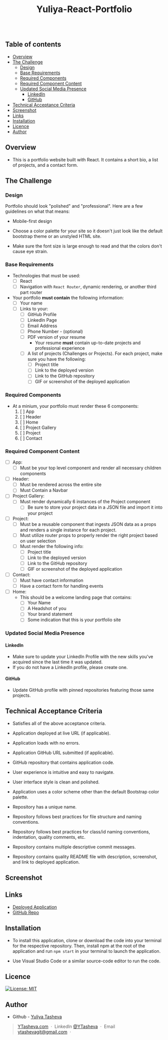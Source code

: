 
<h1 align="center">Yuliya-React-Portfolio</h1>
  <br>
  <a href="https://github.com/YTasheva">
      <img src="https://img.shields.io/badge/SayThanks.io-%E2%98%BC-1EAEDB.svg?style=for-thebadge" alt=""></a>
  <a href="https://github.com/YTasheva/Yuliya-React-Portfolio/graphs/contributors">
      <img src="https://img.shields.io/github/contributors/YTasheva/Yuliya-React-Portfolio.svg?style=for-the-badge" alt=""></a>
  <a href="https://github.com/YTasheva/Yuliya-React-Portfolio/issues">
      <img src="https://img.shields.io/github/issues/YTasheva/yuliya-react-portfolio.svg?style=for-the-badge" alt=""></a>
  <a href="https://github.com/YTasheva/Yuliya-React-Portfolio/network/members">
      <img src="https://img.shields.io/github/forks/YTasheva/yuliya-react-portfolio.svg?style=for-the-badge" alt=""></a>
</p>

## Table of contents

- [Overview](#overview)
- [The Challenge](#the-challenge)
    - [Design](#design)
    - [Base Requirements](#base-requirements)
    - [Required Components](#required-components)
    - [Required Component Content](#required-component-content)
    - [Updated Social Media Presence](#updated-social-media-presence)
        - [LinkedIn](#linkedin)
        - [GitHub](#github)
- [Technical Acceptance Criteria](#acceptance-criteria)
- [Screenshot](#screenshot)
- [Links](#links)
- [Installation](#installation)
- [Licence](#licence)
- [Author](#author)

## Overview

- This is a portfolio website built with React. It contains a short bio, a list of projects, and a contact form.

## The Challenge

### Design

Portfolio should look "polished" and "professional". Here are a few guidelines on what that means:

* Mobile-first design

* Choose a color palette for your site so it doesn't just look like the default bootstrap theme or an unstyled HTML site.

* Make sure the font size is large enough to read and that the colors don't cause eye strain.

### Base Requirements

* Technologies that must be used:
  * [ ] React
  * [ ] Navigation with `React Router`, dynamic rendering, or another third part router
* Your portfolio **must contain** the following information:
  * [ ] Your name
  * [ ] Links to your:
    * [ ] GitHub Profile
    * [ ] LinkedIn Page
    * [ ] Email Address
    * [ ] Phone Number - (optional)
    * [ ] PDF version of your resume
      * Your resume **must** contain up-to-date projects and professional experience
    * [ ] A list of projects (Challenges or Projects). For each project, make sure you have the following:
      * [ ] Project title
      * [ ] Link to the deployed version
      * [ ] Link to the GitHub repository
      * [ ] GIF or screenshot of the deployed application

### Required Components

* At a minium, your portfolio must render these 6 components:
  1. [ ] App
  2. [ ] Header
  4. [ ] Home
  5. [ ] Project Gallery
  6. [ ] Project
  7. [ ] Contact

### Required Component Content

* [ ] App:
  * [ ] Must be your top level component and render all necessary children components
* [ ] Header:
  * [ ] Must be rendered across the entire site
  * [ ] Must Contain a Navbar
* [ ] Project Gallery:
  * [ ] Must render dynamically 6 instances of the Project component
    * [ ] Be sure to store your project data in a JSON file and import it into your project
* [ ] Project:
  * [ ] Must be a reusable component that ingests JSON data as a props and renders a single instance for each project.
  * [ ] Must utilize router props to properly render the right project based on user selection
  * [ ] Must render the following info:
    * [ ] Project title
    * [ ] Link to the deployed version
    * [ ] Link to the GitHub repository
    * [ ] GIF or screenshot of the deployed application
* [ ] Contact:
  * [ ] Must have contact information
  * [ ] Have a contact form for handling events
* [ ] Home:
  * This should be a welcome landing page that contains:
    * [ ] Your Name
    * [ ] A Headshot of you
    * [ ] Your brand statement
    * [ ] Some indication that this is your portfolio site

### Updated Social Media Presence

#### LinkedIn

* Make sure to update your LinkedIn Profile with the new skills you've acquired since the last time it was updated.
* If you do not have a LinkedIn profile, please create one.

#### GitHub

* Update GitHub profile with pinned repositories featuring those same projects.

## Technical Acceptance Criteria

* Satisfies all of the above acceptance criteria.

* Application deployed at live URL (if applicable).

* Application loads with no errors.

* Application GitHub URL submitted (if applicable).

* GitHub repository that contains application code.

* User experience is intuitive and easy to navigate.

* User interface style is clean and polished.

* Application uses a color scheme other than the default Bootstrap color palette.

* Repository has a unique name.

* Repository follows best practices for file structure and naming conventions.

* Repository follows best practices for class/id naming conventions, indentation, quality comments, etc.

* Repository contains multiple descriptive commit messages.

* Repository contains quality README file with description, screenshot, and link to deployed application.

## Screenshot

## Links

- [Deployed Application](https://ytasheva.github.io/Yuliya-React-Portfolio/)
- [GitHub Repo](https://github.com/YTasheva/Yuliya-React-Portfolio)

## Installation

* To install this application, clone or download 
the code into your terminal for the respective repository. Then, install npm at the root of the application and run `npm start` in your terminal to launch the application.

* Use Visual Studio Code or a similar source-code editor to run the code.

## Licence

[![License: MIT](https://img.shields.io/badge/License-MIT-yellow.svg)](https://opensource.org/licenses/MIT)

## Author

- Github - [Yuliya Tasheva](https://github.com/YTasheva)

> [YTasheva.com](#) &nbsp;&middot;&nbsp;
> LinkedIn [@YTasheva](https://github.com/YTasheva) &nbsp;&middot;&nbsp;
> Email [ytashevagit@gmail.com](#) &nbsp;&middot;&nbsp;
  


